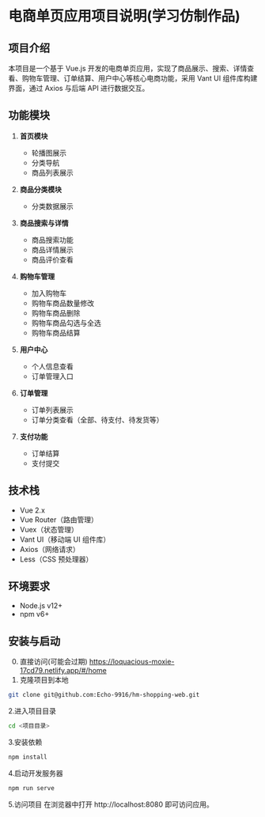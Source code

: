 # 电商单页应用项目说明(学习仿制作品)

## 项目介绍
本项目是一个基于 Vue.js 开发的电商单页应用，实现了商品展示、搜索、详情查看、购物车管理、订单结算、用户中心等核心电商功能，采用 Vant UI 组件库构建界面，通过 Axios 与后端 API 进行数据交互。

## 功能模块
1. **首页模块**
   - 轮播图展示
   - 分类导航
   - 商品列表展示

2. **商品分类模块**
   - 分类数据展示

3. **商品搜索与详情**
   - 商品搜索功能
   - 商品详情展示
   - 商品评价查看

4. **购物车管理**
   - 加入购物车
   - 购物车商品数量修改
   - 购物车商品删除
   - 购物车商品勾选与全选
   - 购物车商品结算

5. **用户中心**
   - 个人信息查看
   - 订单管理入口

6. **订单管理**
   - 订单列表展示
   - 订单分类查看（全部、待支付、待发货等）

7. **支付功能**
   - 订单结算
   - 支付提交

## 技术栈
- Vue 2.x
- Vue Router（路由管理）
- Vuex（状态管理）
- Vant UI（移动端 UI 组件库）
- Axios（网络请求）
- Less（CSS 预处理器）

## 环境要求
- Node.js v12+
- npm v6+

## 安装与启动
0. 直接访问(可能会过期)
   https://loquacious-moxie-17cd79.netlify.app/#/home
1. 克隆项目到本地  
 ```bash
 git clone git@github.com:Echo-9916/hm-shopping-web.git
 ```
2.进入项目目录
  ```bash
  cd <项目目录>
  ```
3.安装依赖
  ```bash
  npm install
  ```
4.启动开发服务器
  ```bash
  npm run serve
  ```
5.访问项目
  在浏览器中打开 http://localhost:8080 即可访问应用。













